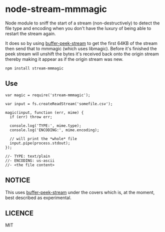# node-stream-mmmagic

Node module to sniff the start of a stream (non-destructively) to detect the file type and encoding
when you don't have the luxury of being able to restart the stream again.

It does so by using [buffer-peek-stream](https://github.com/seangarner/node-buffer-peek-stream) to
get the first 64KB of the stream then send that to mmmagic (which uses libmagic).  Before it's
finished the peek stream will unshift the bytes it's received back onto the origin stream thereby
making it appear as if the origin stream was new.

```
npm install stream-mmmagic
```

## Use
```
var magic = require('stream-mmmagic');

var input = fs.createReadStream('somefile.csv');

magic(input, function (err, mime) {
  if (err) throw err;

  console.log('TYPE:', mime.type);
  console.log('ENCODING:', mime.encoding);

  // will print the *whole* file
  input.pipe(process.stdout);
});

//- TYPE: text/plain
//- ENCODING: us-ascii
//- <the file content>
```

## NOTICE
This uses [buffer-peek-stream](https://github.com/seangarner/node-buffer-peek-stream) under the
covers which is, at the moment, best described as experimental.

## LICENCE
MIT
